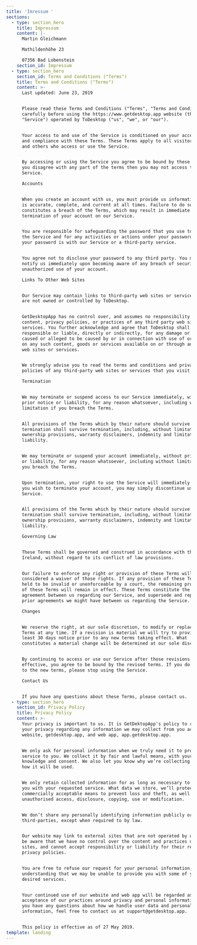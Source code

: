 ```yaml
---
title: 'Imressum '
sections:
  - type: section_hero
    title: Impressum
    content: |-
      Martin Gleichmann

      Mathildenhöhe 23

      07356 Bad Lobenstein
    section_id: Impressum
  - type: section_hero
    section_id: Terms and Conditions ("Terms")
    title: Terms and Conditions ("Terms")
    content: >-
      Last updated: June 23, 2019


      Please read these Terms and Conditions ("Terms", "Terms and Conditions")
      carefully before using the https://www.getdesktop.app website (the
      "Service") operated by ToDesktop ("us", "we", or "our").


      Your access to and use of the Service is conditioned on your acceptance of
      and compliance with these Terms. These Terms apply to all visitors, users
      and others who access or use the Service.


      By accessing or using the Service you agree to be bound by these Terms. If
      you disagree with any part of the terms then you may not access the
      Service.

      Accounts


      When you create an account with us, you must provide us information that
      is accurate, complete, and current at all times. Failure to do so
      constitutes a breach of the Terms, which may result in immediate
      termination of your account on our Service.


      You are responsible for safeguarding the password that you use to access
      the Service and for any activities or actions under your password, whether
      your password is with our Service or a third-party service.


      You agree not to disclose your password to any third party. You must
      notify us immediately upon becoming aware of any breach of security or
      unauthorized use of your account.

      Links To Other Web Sites


      Our Service may contain links to third-party web sites or services that
      are not owned or controlled by ToDesktop.


      GetDesktopApp has no control over, and assumes no responsibility for, the
      content, privacy policies, or practices of any third party web sites or
      services. You further acknowledge and agree that ToDesktop shall not be
      responsible or liable, directly or indirectly, for any damage or loss
      caused or alleged to be caused by or in connection with use of or reliance
      on any such content, goods or services available on or through any such
      web sites or services.


      We strongly advise you to read the terms and conditions and privacy
      policies of any third-party web sites or services that you visit.

      Termination


      We may terminate or suspend access to our Service immediately, without
      prior notice or liability, for any reason whatsoever, including without
      limitation if you breach the Terms.


      All provisions of the Terms which by their nature should survive
      termination shall survive termination, including, without limitation,
      ownership provisions, warranty disclaimers, indemnity and limitations of
      liability.


      We may terminate or suspend your account immediately, without prior notice
      or liability, for any reason whatsoever, including without limitation if
      you breach the Terms.


      Upon termination, your right to use the Service will immediately cease. If
      you wish to terminate your account, you may simply discontinue using the
      Service.


      All provisions of the Terms which by their nature should survive
      termination shall survive termination, including, without limitation,
      ownership provisions, warranty disclaimers, indemnity and limitations of
      liability.

      Governing Law


      These Terms shall be governed and construed in accordance with the laws of
      Ireland, without regard to its conflict of law provisions.


      Our failure to enforce any right or provision of these Terms will not be
      considered a waiver of those rights. If any provision of these Terms is
      held to be invalid or unenforceable by a court, the remaining provisions
      of these Terms will remain in effect. These Terms constitute the entire
      agreement between us regarding our Service, and supersede and replace any
      prior agreements we might have between us regarding the Service.

      Changes


      We reserve the right, at our sole discretion, to modify or replace these
      Terms at any time. If a revision is material we will try to provide at
      least 30 days notice prior to any new terms taking effect. What
      constitutes a material change will be determined at our sole discretion.


      By continuing to access or use our Service after those revisions become
      effective, you agree to be bound by the revised terms. If you do not agree
      to the new terms, please stop using the Service.

      Contact Us


      If you have any questions about these Terms, please contact us.
  - type: section_hero
    section_id: Privacy Policy
    title: Privacy Policy
    content: >-
      Your privacy is important to us. It is GetDektopApp's policy to respect
      your privacy regarding any information we may collect from you across our
      website, getdesktop.app, and web app, app.getdesktop.app.


      We only ask for personal information when we truly need it to provide a
      service to you. We collect it by fair and lawful means, with your
      knowledge and consent. We also let you know why we’re collecting it and
      how it will be used.


      We only retain collected information for as long as necessary to provide
      you with your requested service. What data we store, we’ll protect within
      commercially acceptable means to prevent loss and theft, as well as
      unauthorised access, disclosure, copying, use or modification.


      We don’t share any personally identifying information publicly or with
      third-parties, except when required to by law.


      Our website may link to external sites that are not operated by us. Please
      be aware that we have no control over the content and practices of these
      sites, and cannot accept responsibility or liability for their respective
      privacy policies.


      You are free to refuse our request for your personal information, with the
      understanding that we may be unable to provide you with some of your
      desired services.


      Your continued use of our website and web app will be regarded as
      acceptance of our practices around privacy and personal information. If
      you have any questions about how we handle user data and personal
      information, feel free to contact us at support@getdesktop.app.


      This policy is effective as of 27 May 2019.
template: landing
---
```

